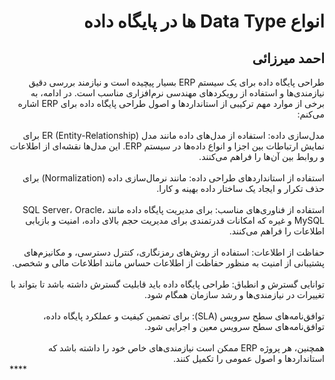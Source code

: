 <h1 dir="rtl">انواع Data Type ها در پایگاه داده</h1>
<h2 dir="rtl">احمد میرزائی</h2>

<div dir="rtl">
طراحی پایگاه داده برای یک سیستم ERP بسیار پیچیده است و نیازمند بررسی دقیق نیازمندی‌ها و استفاده از رویکردهای مهندسی نرم‌افزاری مناسب است. در ادامه، به برخی از موارد مهم ترکیبی از استانداردها و اصول طراحی پایگاه داده برای ERP اشاره می‌کنم:
</div>
</br>


<div dir="rtl">
مدل‌سازی داده: استفاده از مدل‌های داده مانند مدل ER (Entity-Relationship) برای نمایش ارتباطات بین اجزا و انواع داده‌ها در سیستم ERP. این مدل‌ها نقشه‌ای از اطلاعات و روابط بین آن‌ها را فراهم می‌کنند.
  </br>
  </br>
استفاده از استانداردهای طراحی داده: مانند نرمال‌سازی داده (Normalization) برای حذف تکرار و ایجاد یک ساختار داده بهینه و کارا.
  </br>
  </br>
استفاده از فناوری‌های مناسب: برای مدیریت پایگاه داده مانند SQL Server، Oracle، MySQL و غیره که امکانات قدرتمندی برای مدیریت حجم بالای داده، امنیت و بازیابی اطلاعات را فراهم می‌کنند.
  </br>
  </br>
حفاظت از اطلاعات: استفاده از روش‌های رمزنگاری، کنترل دسترسی، و مکانیزم‌های پشتیبانی از امنیت به منظور حفاظت از اطلاعات حساس مانند اطلاعات مالی و شخصی.
  </br>
  </br>
توانایی گسترش و انطباق: طراحی پایگاه داده باید قابلیت گسترش داشته باشد تا بتواند با تغییرات در نیازمندی‌ها و رشد سازمان همگام شود.
  </br>
  </br>
توافق‌نامه‌های سطح سرویس (SLA): برای تضمین کیفیت و عملکرد پایگاه داده، توافق‌نامه‌های سطح سرویس معین و اجرایی شود.
  </br>
  </br>
همچنین، هر پروژه ERP ممکن است نیازمندی‌های خاص خود را داشته باشد که استانداردها و اصول عمومی را تکمیل کنند.
</div>****
